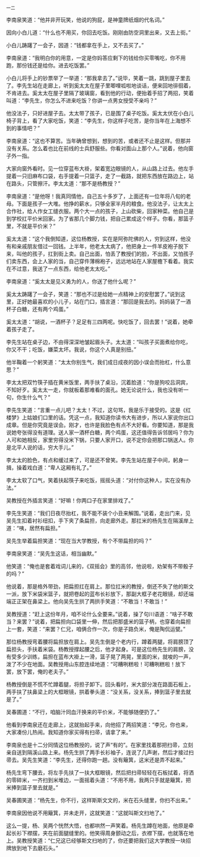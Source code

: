     一二 

   李南泉笑道：“他并非开玩笑，他说的狗屁，是神童牌纸烟的代名词。”

   因向小白儿道：“什么也不用买，你回去吃饭。刚刚由防空洞里出来，又去上街。”

   小白儿踌躇了一会子，因道：“钱都拿在手上，又不去买了。”

   李南泉道：“我明白你的用意，一定是你妈答应剩下的钱给你买零嘴吃，你不用跑，那份钱还是给你。进去吃饭罢。”

   小白儿将手上的钞票举了一举道：“那我拿去了。”说毕，笑着一跳，跳到屋子里去了。李先生站在走廊上，听到奚太太在屋子里唧哩呱啦地谈话，便来回地徘徊着，不肯进去。奚太太在屋子里隔了玻璃窗，看到他的行动，便抬着手招了两招，笑着叫道：“李先生，你怎么不进来吃饭？你讲一点男女授受不亲吗？”

   他没法子，只好进屋子去。太太带了孩子，已是围了桌子吃饭。奚太太伏在小白儿椅子背上，看了大家吃饭，笑道：“李先生，你这样子吃苦，是你当年在上海想不到的事情吧？”

   李南泉道：“这也不算苦。当年确曾想到，想到的苦，或者还不止是这样。但那并没有关系。怎么着也比在前线的士兵舒服些。你看对面山上那个人。”说着，他向窗子外一指。

   大家向窗外看时。见一位穿蓝布大褂，架着宽边眼镜的人，从山路上过去。他左手提着一只旧麻布口袋，右手提着一只篮子，走了一截路，就把东西放在路边上，站在路头，只管擦汗。李太太道：“那不是杨教授？”

   李南泉道：“是他呀！我真同情他，自己五十多岁了，上面还有一位年将八旬的老母。下面是孩子一大堆。他挣的薪水，只够全家半月的粮食。他没法子，让太太上合作社，给人作女工缝衣服。两个大一点的孩子，上山砍柴，回家种菜。他自己是到学校扛平价米回家。为了省那几个脚力钱，把自己累成这个样子。你看，那篮子里，不就是平价米？”

   奚太太道：“这个我倒知道，这位杨教授，实在是阿弥陀佛的人，穷到这样，他没有和亲戚朋友借过一回钱。上半年，他老太太病了，他把身上一件羊皮袍子脱下来，叫他的孩子，扛到街上卖。自己出面，怕丢了教授们的脸，不出面，又怕孩子们卖东西，会上人家的当，自己穿件薄棉袍子，远远地站在人家屋檐下看着。我实在不过意，我送了一点东西，给他老太太吃。”

   李南泉道：“奚太太是见义勇为的人，你送了他什么呢？”

   奚太太踌躇了一会子，笑道：“那也不过是给她一点精神上的安慰罢了。”说到这里，正好她最喜欢的小儿子，站在门口，插言道：“那回是我去的。妈妈装了一酒杯子白糖，还有两个鸡蛋。”

   奚太太道：“胡说，一酒杯子？足足有三四两呢。快吃饭了，回去罢！”说着，她牵着孩子走了。

   李先生站在桌子边，不由得深深地皱起眉头子。太太道：“叫孩子买面煮给你吃，你又不干；吃饭，嫌菜太坏。我说，你这个人真是别扭。”

   他半鞠着一个躬笑道：“太太你别生气，我们成日成夜的因小误会而抬杠，什么意思？”

   李太太把双竹筷子插在黄米饭里，两手扶了桌沿，沉着脸道：“你是狗咬吕洞宾，不知好歹。奚太太一走，你就板着那难看的面孔。她无论说什么，我也没有听一句，你生什么气？”

   李先生笑道：“言重一点儿吧？太太！不过，这句骂，我是乐于接受的。这是《红楼梦》上姑娘们口里的话。凭这一点，我知道你读书大有进步，所以人家说你出口成章。但是你究竟是误会。刚才，也许是我脸色有点不大好看。你要知道，那是我说她夸张得没有道理。送人家一酒杯白糖，两个鸡蛋，这还值得告诉邻居吗？你为人可和她相反，家里穷得没米下锅，只要人家开口，说不定你会把那口锅送人。你是北平人说的话，穷大手儿。”

   李太太的脸色，有点和缓过来了，可是还不曾笑。李先生站在屋子中间，躬身一揖，操着戏白道：“卑人这厢有礼了。”

   李太太软了口气，笑着扶起筷子来吃饭，摇摇头道：“对付你这种人，实在没有办法。”

   吴教授在外插言笑道：“好嘛！你两口子在家里排戏了。”

   李先生笑道：“我们日夜尽抬杠，我不能不装个小丑来解围。”说着，走出门来，见吴先生扣着衬衫纽扣，手下夹了条扁担，向走廊外走。那扛米的杨先生在隔溪岸上道：“咦，居然有扁担。”

   吴先生举着扁担笑道：“现在当大学教授，有个不带扁担的吗？”

   李南泉笑道：“吴先生这话，相当幽默。”

   他笑道：“俺也是套着戏词儿来的，《双摇会》里的高邻，他说啦，劝架有不带骰子的吗？”

   他说着，那是格外带劲，把扁担扛在肩上。那位扛米的教授，倒还不失了他的斯文一派，放下米袋米篮子，就把卷起的蓝布长衫放下，那副大框子老花眼镜，却还端端正正架在鼻梁上。他向吴先生拱了两拱手笑道：“不敢当！不敢当！”

   吴教授道：“赶上这份年月，咱不论什么全要来。”说着，操了句川语道：“啥子不敢当？来罢？”说着，把扁担向口袋里一伸，然后把那盛米的篮子柄，也穿着向扁担上一套，笑道：“来罢？仁兄，咱俩合作一次，你是子路负米，俺是陶侃运甓。”

   那位杨教授弯着腰将扁担放在肩上。吴先生倒是个老内行，蹲着两腿，将肩膀顶了扁担头，手扶着米袋。杨教授撑起腰之后，他才起身。可是这位杨先生的肩膀，没有受多少训练，扁担在蓝布大褂上一滑，篮子晃了两晃，里面的米，就唆的一声，泼了不少在地面。吴教授用山东腔连续地道：“可糟咧糕啦！可糟咧糕啦！放下罢，放下罢，俺的老夫子。”

   杨教授倒是不慌不忙蹲着腿，将担子卸下。回头看时，米大部分泼在路面石板上，两手扶了扶鼻梁上的大框眼镜，拱着拳头道：“没关系，没关系，捧到篮子里去就是了。”

   吴春圃道：“不行，咱脑汁同血汗换来的平价米，不能够随便扔了。”

   他看到李南泉还在走廊上，这就抬起手来，向他招了两招笑道：“李兄，你也来，大家凑份儿热闹。我知道你家买得有扫帚，请拿了来。”

   李南泉也是十二分同情这位杨教授的，说了声“有的”。在家里找着那把扫帚，立刻亲自送到隔溪山路上来。杨先生拱了两手长衫袖子，连说了几声谢，然后才接过扫帚去。吴先生笑道：“李先生，还得你跑一趟。没有簸箕，这米还是弄不起来。”

   杨先生弯下腰去，将左手先扶了一扶大框眼镜，然后把扫帚轻轻在石板拭着，将洒的零碎米，一齐扫到米堆边，一面摇着头道：“不用不用，我两只手就是簸箕，把米捧到篮子里去就是。”

   吴春圃笑道：“杨先生，你不行，这样斯斯文文的，米在石头缝里，你扫不出来。”

   李南泉因他说不用簸箕，并未走开，这就笑道：“这就叫斯文扫地了。”

   这么一提，杨、吴两个恍然大悟，也都哄然一声笑着。杨先生蹲在地面，他原是牵起长衫下襟摆，夹在前面腿缝里的。他笑得周身颤动之后，衣襟下摆，也就落在地上。吴教授笑道：“仁兄这已经够斯文扫地的了，你还要把我们这大学教授一块招牌放到地下去磨石头。”

